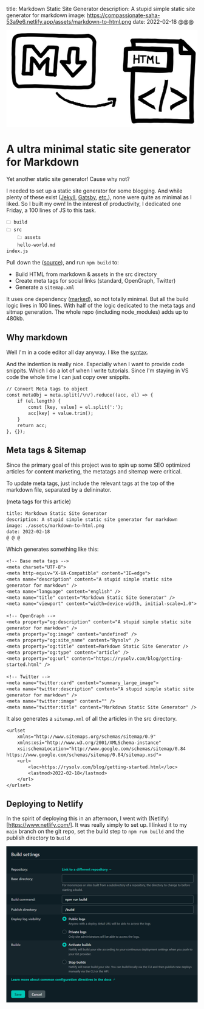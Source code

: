 title: Markdown Static Site Generator
description: A stupid simple static site generator for markdown
image: https://compassionate-saha-53a9e6.netlify.app/assets/markdown-to-html.png
date: 2022-02-18
@@@

![Markdown to HTMl](./assets/markdown-to-html.png)

# A ultra minimal static site generator for Markdown

Yet another static site generator! Cause why not?

I needed to set up a static site generator for some blogging. And while plenty of these exist ([Jekyll](https://jekyllrb.com/), [Gatsby](https://www.gatsbyjs.com/), [etc.](https://jamstack.org/generators/)), none were quite as minimal as I liked. So I built my own! In the interest of productivity, I dedicated one Friday, a 100 lines of JS to this task.

```
🗀 build
🗀 src
    🗀 assets
    hello-world.md
index.js
```

Pull down the ([source](https://github.com/rysolv/markdown_ssg)), and run `npm build` to:

-   Build HTML from markdown & assets in the src directory
-   Create meta tags for social links (standard, OpenGraph, Twitter)
-   Generate a `sitemap.xml`

It uses one dependency ([marked](https://www.npmjs.com/package/marked)), so not totally minimal. But all the build logic lives in 100 lines. With half of the logic dedicated to the meta tags and sitmap generation. The whole repo (including node_modules) adds up to 480kb.

## Why markdown

Well I'm in a code editor all day anyway. I like the [syntax](https://www.markdownguide.org/basic-syntax/).

And the indention is really nice. Especially when I want to provide code snippits. Which I do a lot of when I write tutorials. Since I'm staying in VS code the whole time I can just copy over snippits.

```
// Convert Meta tags to object
const metaObj = meta.split(/\n/).reduce((acc, el) => {
    if (el.length) {
        const [key, value] = el.split(':');
        acc[key] = value.trim();
    }
    return acc;
}, {});
```

## Meta tags & Sitemap

Since the primary goal of this project was to spin up some SEO optimized articles for content marketing, the metatags and sitemap were critical.

To update meta tags, just include the relevant tags at the top of the markdown file, separated by a delininator.

(meta tags for this article)

```
title: Markdown Static Site Generator
description: A stupid simple static site generator for markdown
image: ./assets/markdown-to-html.png
date: 2022-02-18
@ @ @
```

Which generates something like this:

```
<!-- Base meta tags -->
<meta charset="UTF-8">
<meta http-equiv="X-UA-Compatible" content="IE=edge">
<meta name="description" content="A stupid simple static site generator for markdown" />
<meta name="language" content="english" />
<meta name="title" content="Markdown Static Site Generator" />
<meta name="viewport" content="width=device-width, initial-scale=1.0">

<!-- OpenGraph -->
<meta property="og:description" content="A stupid simple static site generator for markdown" />
<meta property="og:image" content="undefined" />
<meta property="og:site_name" content="Rysolv" />
<meta property="og:title" content=Markdown Static Site Generator />
<meta property="og:type" content="article" />
<meta property="og:url" content="https://rysolv.com/blog/getting-started.html" />

<!-- Twitter -->
<meta name="twitter:card" content="summary_large_image">
<meta name="twitter:description" content="A stupid simple static site generator for markdown" />
<meta name="twitter:image" content="" />
<meta name="twitter:title" content="Markdown Static Site Generator" />
```

It also generates a `sitemap.xml` of all the articles in the src directory.

```
<urlset
    xmlns="http://www.sitemaps.org/schemas/sitemap/0.9"
    xmlns:xsi="http://www.w3.org/2001/XMLSchema-instance"
    xsi:schemaLocation="http://www.google.com/schemas/sitemap/0.84 https://www.google.com/schemas/sitemap/0.84/sitemap.xsd">
    <url>
        <loc>https://rysolv.com/blog/getting-started.html</loc>
        <lastmod>2022-02-18</lastmod>
    </url>
</urlset>
```

## Deploying to Netlify

In the spirit of deploying this in an afternoon, I went with (Netlify)[https://www.netlify.com/]. It was really simply to set up. I linked it to my `main` branch on the git repo, set the build step to `npm run build` and the publish directory to `build`

![netlify settings](./assets/netlify.png)
